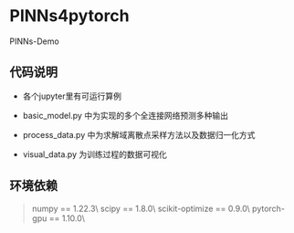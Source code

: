 # PINNs4pytorch
PINNs-Demo
## 代码说明

- 各个jupyter里有可运行算例

- basic_model.py 中为实现的多个全连接网络预测多种输出

- process_data.py 中为求解域离散点采样方法以及数据归一化方式

- visual_data.py 为训练过程的数据可视化

## 环境依赖

> numpy == 1.22.3\\
> scipy == 1.8.0\\
> scikit-optimize == 0.9.0\\
> pytorch-gpu == 1.10.0\\
